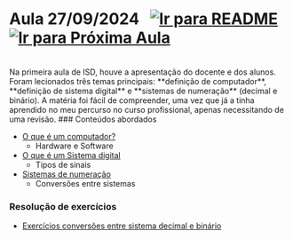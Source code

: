 # Aula 27/09/2024 &nbsp; [![Ir para README](https://img.shields.io/badge/Indice-Verde?style=for-the-badge)](../README.md#indice) &nbsp;[![Ir para Próxima Aula](https://img.shields.io/badge/Próxima-Aula%202-007ACC?style=for-the-badge)](../aulas/04-10-2024.md)

<br>
Na primeira aula de ISD, houve a apresentação do docente e dos alunos. Foram lecionados três temas principais: **definição de computador**, **definição de sistema digital** e **sistemas de numeração** (decimal e binário). A matéria foi fácil de compreender, uma vez que já a tinha aprendido no meu percurso no curso profissional, apenas necessitando de uma revisão.
### Conteúdos abordados

- [O que é um computador?](../outros/computador.md)
  - Hardware e Software
- [O que é um Sistema digital](../apontamentos/sistema_digital.md)
  - Tipos de sinais
- [Sistemas de numeração](../apontamentos/sistemas_de_numeracao.md)
  - Conversões entre sistemas

### Resolução de exercícios

- [Exercícios conversões entre sistema decimal e binário](../fichas/conversoes_binario_decimal.md)
